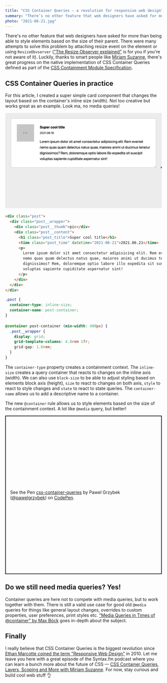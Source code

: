 ```yaml
---
title: "CSS Container Queries — a revolution for responsive web design"
summary: "There’s no other feature that web designers have asked for more than being able to style elements based on the size of their parent. Luckily, thanks to smart people like Miriam Suzanne, there’s great progress on the native implementation of CSS Container Queries."
photo: "2021-06-21.jpg"
---
```


There's no other feature that web designers have asked for more than being able to style elements based on the size of their parent. There were many attempts to solve this problem by attaching resize event on the element or using `ResizeObvserver` (["The Resize Observer explained"](https://pawelgrzybek.com/the-resize-observer-explained/) is for you if you're not aware of it). Luckily, thanks to smart people like [Miriam Suzanne](https://twitter.com/TerribleMia), there's great progress on the native implementation of CSS Container Queries defined as part of the [CSS Containment Module Specification](https://drafts.csswg.org/css-contain-3/).

## CSS Container Queries in practice

For this article, I created a super simple card component that changes the layout based on the container's inline size (width). Not too creative but works great as an example. Look ma, no media queries!

![Post component with container queries](2021-06-21-1.gif)

```html
<div class="post">
  <div class="post__wrapper">
    <div class="post__thumb">pic</div>
    <div class="post__content">
      <h1 class="post_title">Super cool title</h1>
      <time class="post_time" datetime="2021-06-21">2021.06.21</time>
      <p>
        Lorem ipsum dolor sit amet consectetur adipisicing elit. Rem eveniet
        nemo quas quam delectus natus quae, maiores animi ut ducimus tenetur
        dignissimos? Rem, doloremque optio labore illo expedita sit suscipit
        voluptas sapiente cupiditate aspernatur sint!
      </p>
    </div>
  </div>
</div>
```

```css {hl_lines=["2-3","6-12"]}
.post {
  container-type: inline-size;
  container-name: post-container;
}

@container post-container (min-width: 400px) {
  .post__wrapper {
    display: grid;
    grid-template-columns: 4.8rem 1fr;
    grid-gap: 1.6rem;
  }
}
```

The `container-type` property creates a containment context. The `inline-size` creates a query container that reacts to changes on the inline axis (width). We can also use `block-size` to be able to adjust styling based on elements block axis (height), `size` to react to changes on both axis, `style` to react to style changes and `state` to react to state queries. The `container-name` allows us to add a descriptive name to a container.

The new `@container` rule allows us to style elements based on the size of the containment context. A lot like `@media` query, but better!

<p class="codepen" data-height="508" data-theme-id="14885" data-default-tab="result" data-user="pawelgrzybek" data-slug-hash="MWpxVWE" style="height: 508px; box-sizing: border-box; display: flex; align-items: center; justify-content: center; border: 2px solid; margin: 1em 0; padding: 1em;" data-pen-title="css-container-queries">
  <span>See the Pen <a href="https://codepen.io/pawelgrzybek/pen/MWpxVWE">
  css-container-queries</a> by Pawel Grzybek (<a href="https://codepen.io/pawelgrzybek">@pawelgrzybek</a>)
  on <a href="https://codepen.io">CodePen</a>.</span>
</p>
<script async src="https://cpwebassets.codepen.io/assets/embed/ei.js"></script>

## Do we still need media queries? Yes!

Container queries are here not to compete with media queries, but to work together with them. There is still a valid use case for good old `@media` queries for things like general layout changes, overrides to custom properties, user preferences, print styles etc. ["Media Queries in Times of @container" by Max Böck](https://mxb.dev/blog/media-queries-in-times-of-container-queries/) goes in-depth about the subject.

## Finally

I really believe that CSS Container Queries is the biggest revolution since [Ethan Marcotte coined the term "Responsive Web Design"](https://alistapart.com/article/responsive-web-design/) in 2010. Let me leave you here with a great episode of the Syntax.fm podcast where you can learn a bunch more about the future of CSS — [CSS Container Queries, Layers, Scoping and More with Miriam Suzanne](https://podcasts.apple.com/gb/podcast/syntax-tasty-web-development-treats/id1253186678?i=1000525733344). For now, stay curious and build cool web stuff 👌
